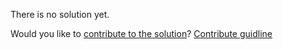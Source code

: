 
There is no solution yet.

Would you like to [contribute to the solution](https://github.com/BFEdev/BFE.dev-solutions/blob/main/problem/Virtual-DOM-I_en.md)? [Contribute guidline](https://github.com/BFEdev/BFE.dev-solutions#how-to-contribute)
